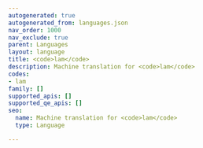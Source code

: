 ```yaml
---
autogenerated: true
autogenerated_from: languages.json
nav_order: 1000
nav_exclude: true
parent: Languages
layout: language
title: <code>lam</code>
description: Machine translation for <code>lam</code>
codes:
- lam
family: []
supported_apis: []
supported_qe_apis: []
seo:
  name: Machine translation for <code>lam</code>
  type: Language

---
```


